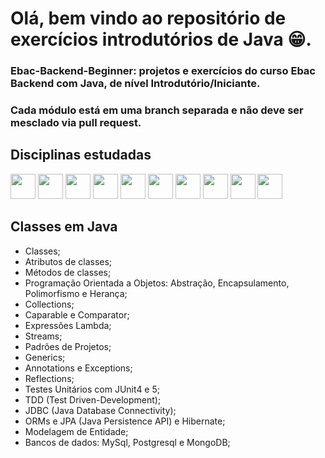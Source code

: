 # Olá, bem vindo ao repositório de exercícios introdutórios de Java :grin:.

### Ebac-Backend-Beginner: projetos e exercícios do curso Ebac Backend com Java, de nível Introdutório/Iniciante.

### Cada módulo está em uma branch separada e não deve ser mesclado via pull request.

## Disciplinas estudadas

<img loading="lazy" src="https://cdn.jsdelivr.net/gh/devicons/devicon/icons/java/java-original.svg" width="40" height="40"/>  <img src="https://cdn.jsdelivr.net/gh/devicons/devicon@latest/icons/docker/docker-original.svg" width="40" height="40" />  <img src="https://cdn.jsdelivr.net/gh/devicons/devicon@latest/icons/intellij/intellij-original.svg" width="40" height="40" />  <img src="https://cdn.jsdelivr.net/gh/devicons/devicon@latest/icons/git/git-original-wordmark.svg" width="40" height="40" />  <img src="https://cdn.jsdelivr.net/gh/devicons/devicon@latest/icons/github/github-original-wordmark.svg" width="40" height="40" />  <img src="https://cdn.jsdelivr.net/gh/devicons/devicon@latest/icons/junit/junit-original-wordmark.svg" width="40" height="40" />  <img src="https://cdn.jsdelivr.net/gh/devicons/devicon@latest/icons/mysql/mysql-original-wordmark.svg" width="40" height="40" />  <img src="https://cdn.jsdelivr.net/gh/devicons/devicon@latest/icons/postgresql/postgresql-original-wordmark.svg" width="40" height="40" />  <img src="https://cdn.jsdelivr.net/gh/devicons/devicon@latest/icons/mongodb/mongodb-original-wordmark.svg" width="40" height="40" />   <img src="https://cdn.jsdelivr.net/gh/devicons/devicon@latest/icons/hibernate/hibernate-original-wordmark.svg" width="40" height="40" />

## Classes em Java

- Classes;
- Atributos de classes;
- Métodos de classes;
- Programação Orientada a Objetos: Abstração, Encapsulamento, Polimorfismo e Herança;
- Collections;
- Caparable e Comparator;
- Expressões Lambda;
- Streams;
- Padrões de Projetos;
- Generics;
- Annotations e Exceptions;
- Reflections;
- Testes Unitários com JUnit4 e 5;
- TDD (Test Driven-Development);
- JDBC (Java Database Connectivity);
- ORMs e JPA (Java Persistence API) e Hibernate;
- Modelagem de Entidade;
- Bancos de dados: MySql, Postgresql e MongoDB;
          
          
          

